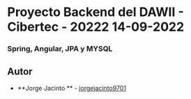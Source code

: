 # Proyecto Backend del DAWII - Cibertec - 20222  14-09-2022
### Spring, Angular, JPA y MYSQL

## Autor 

* **Jorge Jacinto ** - [jorgejacinto9701](https://github.com/jorgejacinto9701)
